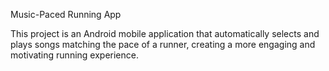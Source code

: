 Music-Paced Running App

This project is an Android mobile application that automatically selects and plays songs matching the pace of a runner, creating a more engaging and motivating running experience.  
